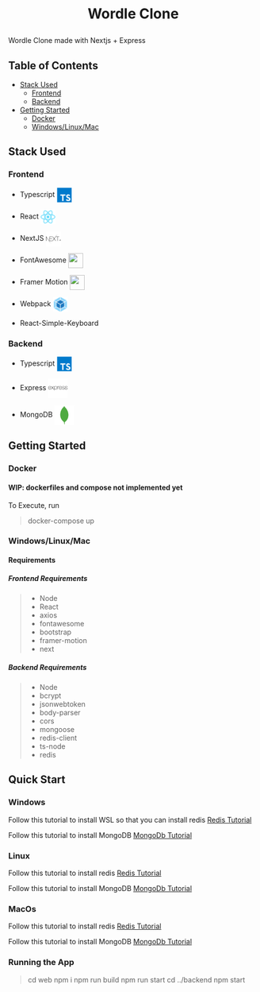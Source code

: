 # <p align="center">Wordle Clone</p>

Wordle Clone made with Nextjs + Express

## **Table of Contents**

- [Stack Used](#stack-used)
  - [Frontend](#frontend)
  - [Backend](#backend)
- [Getting Started](#getting-started)
  - [Docker](#docker)
  - [Windows/Linux/Mac](#windowslinuxmac)

## Stack Used

### Frontend

- Typescript <img style="vertical-align:middle" width=30 height =30 src="https://raw.githubusercontent.com/devicons/devicon/master/icons/typescript/typescript-plain.svg">

* React  <img style="vertical-align:middle" width=30 height =30 src="https://raw.githubusercontent.com/devicons/devicon/master/icons/react/react-original.svg">

* NextJS <img style="vertical-align:middle" width=30 height =30 src="https://raw.githubusercontent.com/devicons/devicon/master/icons/nextjs/nextjs-original-wordmark.svg">

* FontAwesome <img style="vertical-align:middle;" width=30 height =30 src="https://raw.githubusercontent.com/FortAwesome/Font-Awesome/6.x/svgs/brands/font-awesome.svg">

* Framer Motion <img style="vertical-align:middle" width=30 height =30 src="https://raw.githubusercontent.com/simple-icons/simple-icons/develop/icons/framer.svg">

- Webpack <img style="vertical-align:middle" width=30 height =30 src="https://raw.githubusercontent.com/devicons/devicon/master/icons/webpack/webpack-original.svg">


* React-Simple-Keyboard

### Backend

* Typescript <img style="vertical-align:middle" width=30 height =30 src="https://raw.githubusercontent.com/devicons/devicon/master/icons/typescript/typescript-plain.svg">

* Express <img style="vertical-align:middle" width=40 height =40 src="https://raw.githubusercontent.com/devicons/devicon/master/icons/express/express-original-wordmark.svg"/>

* MongoDB <img style="vertical-align:middle" width=40 height =40 src="https://raw.githubusercontent.com/devicons/devicon/master/icons/mongodb/mongodb-plain.svg"/>

## Getting Started

### Docker

#### WIP: dockerfiles and compose not implemented yet

To Execute, run
> docker-compose up

### Windows/Linux/Mac

#### Requirements

##### Frontend Requirements

> - Node
> - React
> - axios
> - fontawesome
> - bootstrap
> - framer-motion
> - next

##### Backend Requirements

> - Node
> - bcrypt
> - jsonwebtoken
> - body-parser
> - cors
> - mongoose
> - redis-client
> - ts-node
> - redis

## Quick Start

### Windows

Follow this tutorial to install WSL so that you can install redis
[Redis Tutorial](https://redis.com/blog/redis-on-windows-10/)

Follow this tutorial to install MongoDB
[MongoDb Tutorial](https://www.mongodb.com/docs/manual/tutorial/install-mongodb-on-windows/)

### Linux

Follow this tutorial to install  redis
[Redis Tutorial](https://redis.io/download/)

Follow this tutorial to install MongoDB
[MongoDb Tutorial](https://www.mongodb.com/docs/manual/tutorial/install-mongodb-on-linux/)

### MacOs

Follow this tutorial to install  redis
[Redis Tutorial](https://redis.io/download/)

Follow this tutorial to install MongoDB
[MongoDb Tutorial](https://www.mongodb.com/docs/manual/tutorial/install-mongodb-on-os-x/)

### Running the App

> cd web
> npm i
> npm run build
> npm run start
> cd ../backend
> npm start
